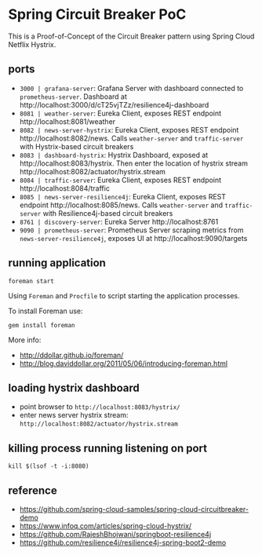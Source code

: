 # Spring Circuit Breaker PoC
This is a Proof-of-Concept of the Circuit Breaker pattern using Spring Cloud Netflix Hystrix.

## ports

- `3000 | grafana-server`: Grafana Server with dashboard connected to `prometheus-server`. Dashboard at http://localhost:3000/d/cT25vjTZz/resilience4j-dashboard  
- `8081 | weather-server`: Eureka Client, exposes REST endpoint http://localhost:8081/weather
- `8082 | news-server-hystrix`: Eureka Client, exposes REST endpoint http://localhost:8082/news. Calls `weather-server` and `traffic-server` with Hystrix-based circuit breakers
- `8083 | dashboard-hystrix`: Hystrix Dashboard, exposed at http://localhost:8083/hystrix. Then enter the location of hystrix stream http://localhost:8082/actuator/hystrix.stream
- `8084 | traffic-server`: Eureka Client, exposes REST endpoint http://localhost:8084/traffic
- `8085 | news-server-resilience4j`: Eureka Client, exposes REST endpoint http://localhost:8085/news. Calls `weather-server` and `traffic-server` with Resilience4j-based circuit breakers
- `8761 | discovery-server`: Eureka Server http://localhost:8761
- `9090 | prometheus-server`: Prometheus Server scraping metrics from `news-server-resilience4j`, exposes UI at http://localhost:9090/targets

## running application

```
foreman start
```

Using `Foreman` and `Procfile` to script starting the application processes.

To install Foreman use:

```
gem install foreman
```

More info:

- http://ddollar.github.io/foreman/
- http://blog.daviddollar.org/2011/05/06/introducing-foreman.html

## loading hystrix dashboard

- point browser to `http://localhost:8083/hystrix/`
- enter news server hystrix stream: `http://localhost:8082/actuator/hystrix.stream`

## killing process running listening on port

```
kill $(lsof -t -i:8080)
```

## reference

- https://github.com/spring-cloud-samples/spring-cloud-circuitbreaker-demo
- https://www.infoq.com/articles/spring-cloud-hystrix/
- https://github.com/RajeshBhojwani/springboot-resilience4j
- https://github.com/resilience4j/resilience4j-spring-boot2-demo
